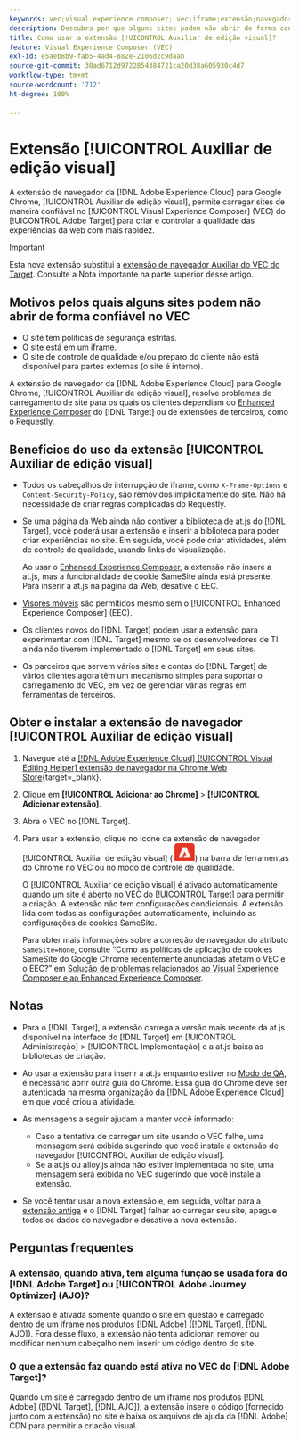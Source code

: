 ```yaml
---
keywords: vec;visual experience composer; vec;iframe;extensão;navegador;perguntas frequentes
description: Descubra por que alguns sites podem não abrir de forma confiável no [!UICONTROL Visual Experience Composer] (VEC). A extensão de navegador [!UICONTROL Auxiliar de edição visual] permite carregar sites de maneira confiável no VEC.
title: Como usar a extensão [!UICONTROL Auxiliar de edição visual]?
feature: Visual Experience Composer (VEC)
exl-id: e5aeb8b9-fab5-4ad4-882e-2106d2c9daab
source-git-commit: 30ad6712d9722854384721ca20d38a605930c4d7
workflow-type: tm+mt
source-wordcount: '712'
ht-degree: 100%

---
```


# Extensão [!UICONTROL Auxiliar de edição visual]

A extensão de navegador da [!DNL Adobe Experience Cloud] para Google Chrome, [!UICONTROL Auxiliar de edição visual], permite carregar sites de maneira confiável no [!UICONTROL Visual Experience Composer] (VEC) do [!UICONTROL Adobe Target] para criar e controlar a qualidade das experiências da web com mais rapidez.

>[!IMPORTANT]
>
>Esta nova extensão substitui a [extensão de navegador Auxiliar do VEC do Target](/help/main/c-experiences/c-visual-experience-composer/r-troubleshoot-composer/vec-helper-browser-extension.md). Consulte a Nota importante na parte superior desse artigo.

## Motivos pelos quais alguns sites podem não abrir de forma confiável no VEC

* O site tem políticas de segurança estritas.
* O site está em um iframe.
* O site de controle de qualidade e/ou preparo do cliente não está disponível para partes externas (o site é interno).

A extensão de navegador da [!DNL Adobe Experience Cloud] para Google Chrome, [!UICONTROL Auxiliar de edição visual], resolve problemas de carregamento de site para os quais os clientes dependiam do [Enhanced Experience Composer](/help/main/administrating-target/visual-experience-composer-set-up.md#eec) do [!DNL Target] ou de extensões de terceiros, como o Requestly.

## Benefícios do uso da extensão [!UICONTROL Auxiliar de edição visual]

* Todos os cabeçalhos de interrupção de iframe, como `X-Frame-Options` e `Content-Security-Policy`, são removidos implicitamente do site. Não há necessidade de criar regras complicadas do Requestly.
* Se uma página da Web ainda não contiver a biblioteca de at.js do [!DNL Target], você poderá usar a extensão e inserir a biblioteca para poder criar experiências no site. Em seguida, você pode criar atividades, além de controle de qualidade, usando links de visualização.

   Ao usar o [Enhanced Experience Composer](/help/main/administrating-target/visual-experience-composer-set-up.md#eec), a extensão não insere a at.js, mas a funcionalidade de cookie SameSite ainda está presente. Para inserir a at.js na página da Web, desative o EEC.

* [Visores móveis](/help/main/c-experiences/c-visual-experience-composer/mobile-viewports.md) são permitidos mesmo sem o [!UICONTROL Enhanced Experience Composer] (EEC).
* Os clientes novos do [!DNL Target] podem usar a extensão para experimentar com [!DNL Target] mesmo se os desenvolvedores de TI ainda não tiverem implementado o [!DNL Target] em seus sites.
* Os parceiros que servem vários sites e contas do [!DNL Target] de vários clientes agora têm um mecanismo simples para suportar o carregamento do VEC, em vez de gerenciar várias regras em ferramentas de terceiros.

## Obter e instalar a extensão de navegador [!UICONTROL Auxiliar de edição visual]

1. Navegue até a [[!DNL Adobe Experience Cloud] [!UICONTROL Visual Editing Helper] extensão de navegador na Chrome Web Store](https://chrome.google.com/webstore/detail/adobe-experience-cloud-vi/kgmjjkfjacffaebgpkpcllakjifppnca){target=_blank}.
1. Clique em **[!UICONTROL Adicionar ao Chrome]** > **[!UICONTROL Adicionar extensão]**.
1. Abra o VEC no [!DNL Target].
1. Para usar a extensão, clique no ícone da extensão de navegador [!UICONTROL Auxiliar de edição visual] (![ícone da extensão de edição visual](/help/main/c-experiences/c-visual-experience-composer/r-troubleshoot-composer/assets/visual-editing-helper.png)) na barra de ferramentas do Chrome no VEC ou no modo de controle de qualidade.

   O [!UICONTROL Auxiliar de edição visual] é ativado automaticamente quando um site é aberto no VEC do [!UICONTROL Target] para permitir a criação. A extensão não tem configurações condicionais. A extensão lida com todas as configurações automaticamente, incluindo as configurações de cookies SameSite.

   Para obter mais informações sobre a correção de navegador do atributo `SameSite=None`, consulte “Como as políticas de aplicação de cookies SameSite do Google Chrome recentemente anunciadas afetam o VEC e o EEC?” em [Solução de problemas relacionados ao Visual Experience Composer e ao Enhanced Experience Composer](/help/main/c-experiences/c-visual-experience-composer/r-troubleshoot-composer/issues-related-to-the-visual-experience-composer-vec-and-enhanced-experience-composer-eec.md).

## Notas

* Para o [!DNL Target], a extensão carrega a versão mais recente da at.js disponível na interface do [!DNL Target] em [!UICONTROL Administração] > [!UICONTROL Implementação] e a at.js baixa as bibliotecas de criação.
* Ao usar a extensão para inserir a at.js enquanto estiver no [Modo de QA](/help/main/c-activities/c-activity-qa/activity-qa.md), é necessário abrir outra guia do Chrome. Essa guia do Chrome deve ser autenticada na mesma organização da [!DNL Adobe Experience Cloud] em que você criou a atividade.
* As mensagens a seguir ajudam a manter você informado:

   * Caso a tentativa de carregar um site usando o VEC falhe, uma mensagem será exibida sugerindo que você instale a extensão de navegador [!UICONTROL Auxiliar de edição visual].
   * Se a at.js ou alloy.js ainda não estiver implementada no site, uma mensagem será exibida no VEC sugerindo que você instale a extensão.
* Se você tentar usar a nova extensão e, em seguida, voltar para a [extensão antiga](/help/main/c-experiences/c-visual-experience-composer/r-troubleshoot-composer/vec-helper-browser-extension.md) e o [!DNL Target] falhar ao carregar seu site, apague todos os dados do navegador e desative a nova extensão.

## Perguntas frequentes

### A extensão, quando ativa, tem alguma função se usada fora do [!DNL Adobe Target] ou [!UICONTROL Adobe Journey Optimizer] (AJO)?

A extensão é ativada somente quando o site em questão é carregado dentro de um iframe nos produtos [!DNL Adobe] ([!DNL Target], [!DNL AJO]). Fora desse fluxo, a extensão não tenta adicionar, remover ou modificar nenhum cabeçalho nem inserir um código dentro do site.

### O que a extensão faz quando está ativa no VEC do [!DNL Adobe Target]?

Quando um site é carregado dentro de um iframe nos produtos [!DNL Adobe] ([!DNL Target], [!DNL AJO]), a extensão insere o código (fornecido junto com a extensão) no site e baixa os arquivos de ajuda da [!DNL Adobe] CDN para permitir a criação visual.
